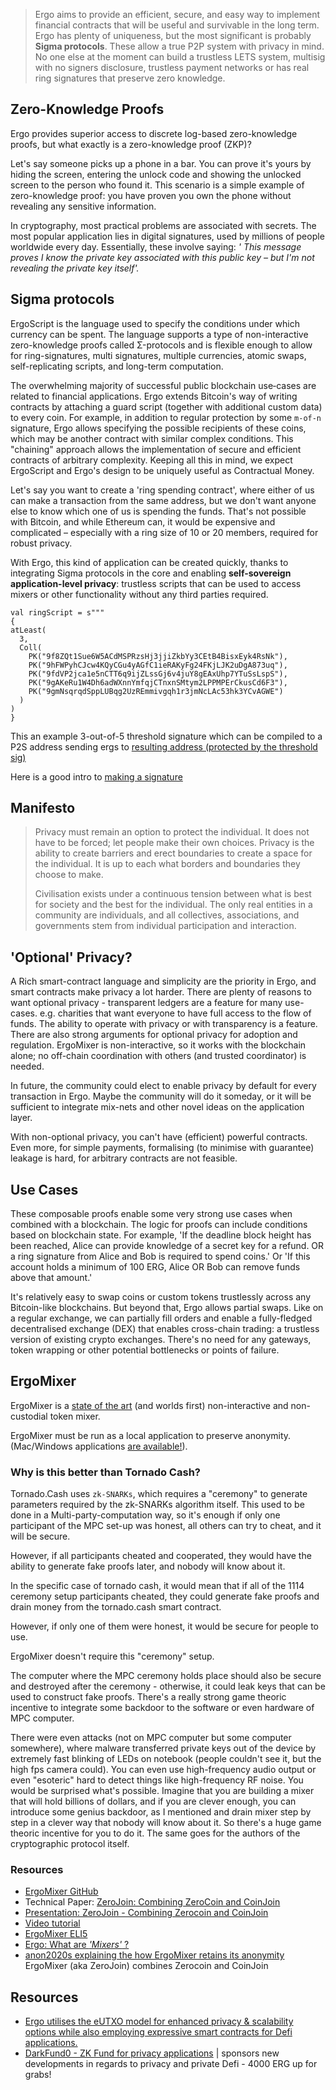 > Ergo aims to provide an efficient, secure, and easy way to implement financial contracts that will be useful and survivable in the long term. Ergo has plenty of uniqueness, but the most significant is probably **Sigma protocols**. These allow a true P2P system with privacy in mind. No one else at the moment can build a trustless LETS system, multisig with no signers disclosure, trustless payment networks or has real ring signatures that preserve zero knowledge.


## Zero-Knowledge Proofs

Ergo provides superior access to discrete log-based zero-knowledge proofs, but what exactly is a zero-knowledge proof (ZKP)? 

Let's say someone picks up a phone in a bar. You can prove it's yours by hiding the screen, entering the unlock code and showing the unlocked screen to the person who found it. This scenario is a simple example of zero-knowledge proof: you have proven you own the phone without revealing any sensitive information.

In cryptography, most practical problems are associated with secrets. The most popular application lies in digital signatures, used by millions of people worldwide every day. Essentially, these involve saying: *' This message proves I know the private key associated with this public key – but I'm not revealing the private key itself'.*


##  Sigma protocols

ErgoScript is the language used to specify the conditions under which currency can be spent. The language supports a type of non-interactive zero-knowledge proofs called Σ-protocols and is flexible enough to allow for ring-signatures, multi signatures, multiple currencies, atomic swaps, self-replicating scripts, and long-term computation.

The overwhelming majority of successful public blockchain use‐cases are related to financial applications. Ergo extends Bitcoin's way of writing contracts by attaching a guard script (together with additional custom data) to every coin. For example, in addition to regular protection by some `m‐of‐n` signature, Ergo allows specifying the possible recipients of these coins, which may be another contract with similar complex conditions. This "chaining" approach allows the implementation of secure and efficient contracts of arbitrary complexity. Keeping all this in mind, we expect ErgoScript and Ergo's design to be uniquely useful as Contractual Money.

Let's say you want to create a 'ring spending contract', where either of us can make a transaction from the same address, but we don't want anyone else to know which one of us is spending the funds. That's not possible with Bitcoin, and while Ethereum can, it would be expensive and complicated – especially with a ring size of 10 or 20 members, required for robust privacy.

With Ergo, this kind of application can be created quickly, thanks to integrating Sigma protocols in the core and enabling **self-sovereign application-level privacy**: trustless scripts that can be used to access mixers or other functionality without any third parties required.

    val ringScript = s"""
    {
    atLeast(
      3, 
      Coll(
        PK("9f8ZQt1Sue6W5ACdMSPRzsHj3jjiZkbYy3CEtB4BisxEyk4RsNk"), 
        PK("9hFWPyhCJcw4KQyCGu4yAGfC1ieRAKyFg24FKjLJK2uDgA873uq"), 
        PK("9fdVP2jca1e5nCTT6q9ijZLssGj6v4juY8gEAxUhp7YTuSsLspS"), 
        PK("9gAKeRu1W4Dh6adWXnnYmfqjCTnxnSMtym2LPPMPErCkusCd6F3"),
        PK("9gmNsqrqdSppLUBqg2UzREmmivgqh1r3jmNcLAc53hk3YCvAGWE")
      )
    )
    }


This an example 3-out-of-5 threshold signature which can be compiled to a P2S address sending ergs to [resulting address (protected by the threshold sig)](https://wallet.plutomonkey.com/p2s/?source=ewphdExlYXN0KAogIDMsIAogIENvbGwoCiAgICBQSygiOWY4WlF0MVN1ZTZXNUFDZE1TUFJ6c0hqM2pqaVprYll5M0NFdEI0QmlzeEV5azRSc05rIiksIAogICAgUEsoIjloRldQeWhDSmN3NEtReUNHdTR5QUdmQzFpZVJBS3lGZzI0RktqTEpLMnVEZ0E4NzN1cSIpLCAKICAgIFBLKCI5ZmRWUDJqY2ExZTVuQ1RUNnE5aWpaTHNzR2o2djRqdVk4Z0VBeFVocDdZVHVTc0xzcFMiKSwgCiAgICBQSygiOWdBS2VSdTFXNERoNmFkV1hublltZnFqQ1RueG5TTXR5bTJMUFBNUEVyQ2t1c0NkNkYzIiksCiAgICBQSygiOWdtTnNxcnFkU3BwTFVCcWcyVXpSRW1taXZncWgxcjNqbU5jTEFjNTNoazNZQ3ZBR1dFIikKICApCikKfQ==)

Here is a good intro to [making a signature](https://www.youtube.com/watch?v=daP67yp-Czs&list=PLUWruihtE-HtL-JZk8Vb4Yn_H18aE3rb6&index=4)


## Manifesto

> Privacy must remain an option to protect the individual. It does not have to be forced; let people make their own choices. Privacy is the ability to create barriers and erect boundaries to create a space for the individual. It is up to each what borders and boundaries they choose to make. 
>
> Civilisation exists under a continuous tension between what is best for society and the best for the individual. The only real entities in a community are individuals, and all collectives, associations, and governments stem from individual participation and interaction. 


## 'Optional' Privacy?

A Rich smart-contract language and simplicity are the priority in Ergo, and smart contracts make privacy a lot harder. There are plenty of reasons to want optional privacy - transparent ledgers are a feature for many use-cases. e.g. charities that want everyone to have full access to the flow of funds.   The ability to operate with privacy or with transparency is a feature. 
There are also strong arguments for optional privacy for adoption and regulation. ErgoMixer is non-interactive, so it works with the blockchain alone; no off-chain coordination with others (and trusted coordinator) is needed.

In future, the community could elect to enable privacy by default for every transaction in Ergo. Maybe the community will do it someday, or it will be sufficient to integrate mix-nets and other novel ideas on the application layer.  

With non-optional privacy, you can't have (efficient) powerful contracts. Even more, for simple payments, formalising (to minimise with guarantee) leakage is hard, for arbitrary contracts are not feasible.

## Use Cases

These composable proofs enable some very strong use cases when combined with a blockchain. The logic for proofs can include conditions based on blockchain state. For example, 'If the deadline block height has been reached, Alice can provide knowledge of a secret key for a refund. OR a ring signature from Alice and Bob is required to spend coins.' Or 'If this account holds a minimum of 100 ERG, Alice OR Bob can remove funds above that amount.'

It's relatively easy to swap coins or custom tokens trustlessly across any Bitcoin-like blockchains. But beyond that, Ergo allows partial swaps. Like on a regular exchange, we can partially fill orders and enable a fully-fledged decentralised exchange (DEX) that enables cross-chain trading: a trustless version of existing crypto exchanges. There's no need for any gateways, token wrapping or other potential bottlenecks or points of failure.





## ErgoMixer 

ErgoMixer is a [state of the art](https://ergonaut.space/screenshot_2021-05-15_at_22.26.39.png) (and worlds first) non-interactive and non-custodial token mixer. 

ErgoMixer must be run as a local application to preserve anonymity. (Mac/Windows applications [are available!](https://github.com/ergoMixer/ergoMixBack/releases)). 

### Why is this better than Tornado Cash? 

Tornado.Cash uses `zk-SNARKs`, which requires a "ceremony" to generate parameters required by the zk-SNARKs algorithm itself. This used to be done in a Multi-party-computation way, so it's enough if only one participant of the MPC set-up was honest, all others can try to cheat, and it will be secure. 

However, if all participants cheated and cooperated, they would have the ability to generate fake proofs later, and nobody will know about it.

In the specific case of tornado cash, it would mean that if all of the 1114 ceremony setup participants cheated, they could generate fake proofs and drain money from the tornado.cash smart contract.

However, if only one of them were honest, it would be secure for people to use.

ErgoMixer doesn't require this "ceremony" setup.

The computer where the MPC ceremony holds place should also be secure and destroyed after the ceremony - otherwise, it could leak keys that can be used to construct fake proofs. There's a really strong game theoric incentive to integrate some backdoor to the software or even hardware of MPC computer. 

There were even attacks (not on MPC computer but some computer somewhere), where malware transferred private keys out of the device by extremely fast blinking of LEDs on notebook (people couldn't see it, but the high fps camera could). You can even use high-frequency audio output or even "esoteric" hard to detect things like high-frequency RF noise. You would be surprised what's possible. Imagine that you are building a mixer that will hold billions of dollars, and if you are clever enough, you can introduce some genius backdoor, as I mentioned and drain mixer step by step in a clever way that nobody will know about it. So there's a huge game theoric incentive for you to do it. The same goes for the authors of the cryptographic protocol itself. 


### Resources
- [ErgoMixer GitHub](https://github.com/ergoMixer/ergoMixBack)
- Technical Paper: [ZeroJoin: Combining ZeroCoin and CoinJoin](https://eprint.iacr.org/2020/560.pdf)
- [Presentation: ZeroJoin - Combining Zerocoin and CoinJoin](https://ergoplatform.org/docs/CBT_2020_ZeroJoin_Combining_Zerocoin_and_CoinJoin_v3.pdf)
- [Video tutorial](https://www.youtube.com/watch?v=03_2HH82Plw)
- [ErgoMixer ELI5](https://ergoplatform.org/en/blog/2021-05-12-ergomixer/)
- [Ergo: What are *'Mixers'* ?](https://ergoplatform.org/en/blog/2021-05-19-ergo-what-are-bitcoin-mixers/)
- [anon2020s explaining the how ErgoMixer retains its anonymity](https://discord.com/channels/668903786361651200/762308254159863818/885284185173024799)
ErgoMixer (aka ZeroJoin) combines Zerocoin and CoinJoin


## Resources


- [Ergo utilises the eUTXO model for enhanced privacy & scalability options while also employing expressive smart contracts for Defi applications.](https://ergoplatform.org/en/blog/2021-08-17-ergo-advancing-on-bitcoin/)
- [DarkFund0 - ZK Fund for privacy applications](https://www.ergoforum.org/t/darkfund0-zk-fund-for-privacy-applications/398) | sponsors new developments in regards to privacy and private Defi - 4000 ERG up for grabs!
